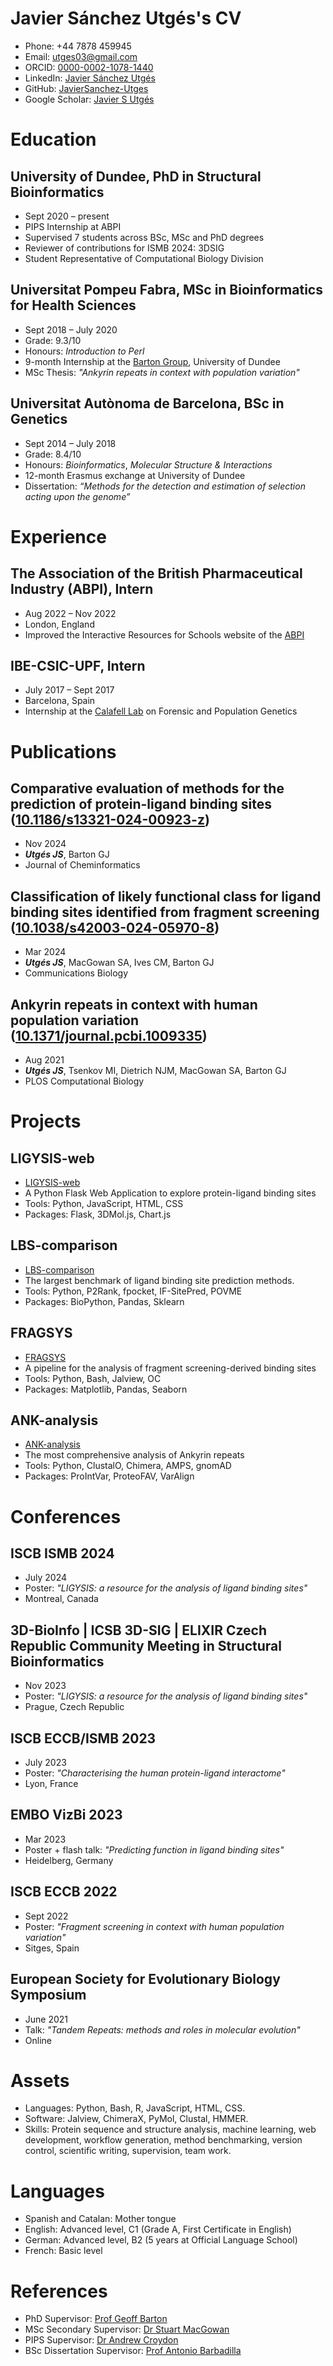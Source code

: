 # Javier Sánchez Utgés's CV

- Phone: +44 7878 459945
- Email: [utges03@gmail.com](mailto:utges03@gmail.com)
- ORCID: 
    [0000-0002-1078-1440](https://orcid.org/0000-0002-1078-1440)
- LinkedIn: 
    [Javier Sánchez Utgés](https://www.linkedin.com/in/javier-sanchez-utges-6aa2961b3/)
- GitHub: 
    [JavierSanchez-Utges](https://github.com/JavierSanchez-Utges)
- Google Scholar: 
    [Javier S Utgés](https://scholar.google.com/citations?user=YOUR_USER_ID)


# Education

## University of Dundee, PhD in Structural Bioinformatics

- Sept 2020 – present
- PIPS Internship at ABPI
- Supervised 7 students across BSc, MSc and PhD degrees
- Reviewer of contributions for ISMB 2024: 3DSIG
- Student Representative of Computational Biology Division

## Universitat Pompeu Fabra, MSc in Bioinformatics for Health Sciences

- Sept 2018 – July 2020
- Grade: 9.3/10
- Honours: *Introduction to Perl*
- 9-month Internship at the [Barton Group](https://www.compbio.dundee.ac.uk/), University of Dundee
- MSc Thesis: *"Ankyrin repeats in context with population variation"*

## Universitat Autònoma de Barcelona, BSc in Genetics

- Sept 2014 – July 2018
- Grade: 8.4/10
- Honours: *Bioinformatics*, *Molecular Structure & Interactions*
- 12-month Erasmus exchange at University of Dundee
- Dissertation: *“Methods for the detection and estimation of selection acting upon the genome”*

# Experience

## The Association of the British Pharmaceutical Industry (ABPI), Intern

- Aug 2022 – Nov 2022
- London, England
- Improved the Interactive Resources for Schools website of the [ABPI](https://www.abpi.org.uk/)

## IBE-CSIC-UPF, Intern

- July 2017 – Sept 2017
- Barcelona, Spain
- Internship at the [Calafell Lab](https://www.ibe.upf-csic.es/calafell) on Forensic and Population Genetics

# Publications

## Comparative evaluation of methods for the prediction of protein-ligand binding sites ([10.1186/s13321-024-00923-z](https://doi.org/10.1186/s13321-024-00923-z))
- Nov 2024
- ***Utgés JS***, Barton GJ
- Journal of Cheminformatics

## Classification of likely functional class for ligand binding sites identified from fragment screening ([10.1038/s42003-024-05970-8](https://doi.org/10.1038/s42003-024-05970-8))
- Mar 2024
- ***Utgés JS***, MacGowan SA, Ives CM, Barton GJ
- Communications Biology

## Ankyrin repeats in context with human population variation ([10.1371/journal.pcbi.1009335](https://doi.org/10.1371/journal.pcbi.1009335))
- Aug 2021
- ***Utgés JS***, Tsenkov MI, Dietrich NJM, MacGowan SA, Barton GJ
- PLOS Computational Biology

# Projects

## LIGYSIS-web

- [LIGYSIS-web](https://github.com/JavierSanchez-Utges/LIGYSIS-web)
- A Python Flask Web Application to explore protein-ligand binding sites
- Tools: Python, JavaScript, HTML, CSS
- Packages: Flask, 3DMol.js, Chart.js

## LBS-comparison

- [LBS-comparison](https://github.com/bartongroup/LBS-comparison)
- The largest benchmark of ligand binding site prediction methods.
- Tools: Python, P2Rank, fpocket, IF-SitePred, POVME
- Packages: BioPython, Pandas, Sklearn

## FRAGSYS

- [FRAGSYS](https://github.com/bartongroup/FRAGSYS)
- A pipeline for the analysis of fragment screening-derived binding sites
- Tools: Python, Bash, Jalview, OC
- Packages: Matplotlib, Pandas, Seaborn

## ANK-analysis

- [ANK-analysis](https://github.com/bartongroup/ANK-analysis)
- The most comprehensive analysis of Ankyrin repeats
- Tools: Python, ClustalO, Chimera, AMPS, gnomAD
- Packages: ProIntVar, ProteoFAV, VarAlign

# Conferences

## ISCB ISMB 2024 
- July 2024
- Poster: *"LIGYSIS: a resource for the analysis of ligand binding sites"*
- Montreal, Canada

## 3D-BioInfo | ICSB 3D-SIG | ELIXIR Czech Republic Community Meeting in Structural Bioinformatics 
- Nov 2023
- Poster: *"LIGYSIS: a resource for the analysis of ligand binding sites"*
- Prague, Czech Republic

## ISCB ECCB/ISMB 2023 
- July 2023
- Poster: *"Characterising the human protein-ligand interactome"*
- Lyon, France

## EMBO VizBi 2023 
- Mar 2023
- Poster + flash talk: *"Predicting function in ligand binding sites"*
- Heidelberg, Germany

## ISCB ECCB 2022 
- Sept 2022
- Poster: *"Fragment screening in context with human population variation"*
- Sitges, Spain

## European Society for Evolutionary Biology Symposium 
- June 2021
- Talk: *"Tandem Repeats: methods and roles in molecular evolution"*
- Online

# Assets

- Languages: Python, Bash, R, JavaScript, HTML, CSS.
- Software: Jalview, ChimeraX, PyMol, Clustal, HMMER.
- Skills: Protein sequence and structure analysis, machine learning, web development, workflow generation, method benchmarking, version control, scientific writing, supervision, team work.
# Languages

- Spanish and Catalan: Mother tongue
- English: Advanced level, C1 (Grade A, First Certificate in English)
- German: Advanced level, B2 (5 years at Official Language School)
- French: Basic level
# References

- PhD Supervisor: [Prof Geoff Barton](https://www.dundee.ac.uk/people/geoffrey-barton)
- MSc Secondary Supervisor: [Dr Stuart MacGowan](https://www.dundee.ac.uk/people/stuart-macgowan)
- PIPS Supervisor: [Dr Andrew Croydon](https://www.linkedin.com/in/andrew-croydon-55623a14b/)
- BSc Dissertation Supervisor: [Prof Antonio Barbadilla](https://ibb.uab.cat/wp-content/themes/viral/modules/ibb_membres/view_membre.php?CodiMembre=224)
